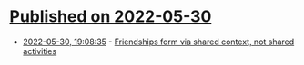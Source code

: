 # [Published on 2022-05-30](index.md)

* [2022-05-30, 19:08:35](https://news.ycombinator.com/item?id=31562478) - [Friendships form via shared context, not shared activities](https://billmei.net/blog/friendship)
